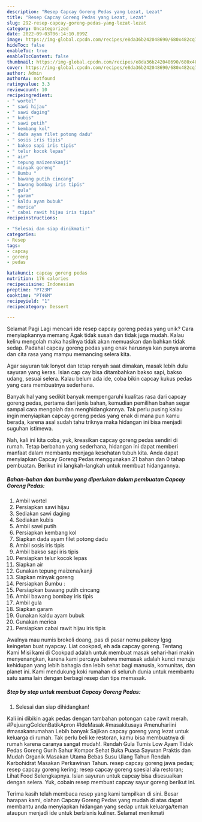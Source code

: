 ```yaml
---
description: "Resep Capcay Goreng Pedas yang Lezat, Lezat"
title: "Resep Capcay Goreng Pedas yang Lezat, Lezat"
slug: 292-resep-capcay-goreng-pedas-yang-lezat-lezat
category: Uncategorized
date: 2022-09-03T06:14:10.899Z
image: https://img-global.cpcdn.com/recipes/e8da36b242048690/680x482cq70/capcay-goreng-pedas-foto-resep-utama.jpg
hideToc: false
enableToc: true
enableTocContent: false
thumbnail: https://img-global.cpcdn.com/recipes/e8da36b242048690/680x482cq70/capcay-goreng-pedas-foto-resep-utama.jpg
cover: https://img-global.cpcdn.com/recipes/e8da36b242048690/680x482cq70/capcay-goreng-pedas-foto-resep-utama.jpg
author: Admin
authorAv: notfound
ratingvalue: 3.3
reviewcount: 10
recipeingredient:
- " wortel"
- " sawi hijau"
- " sawi daging"
- " kubis"
- " sawi putih"
- " kembang kol"
- " dada ayam filet potong dadu"
- " sosis iris tipis"
- " bakso sapi iris tipis"
- " telur kocok lepas"
- " air"
- " tepung maizenakanji"
- " minyak goreng"
- " Bumbu "
- " bawang putih cincang"
- " bawang bombay iris tipis"
- " gula"
- " garam"
- " kaldu ayam bubuk"
- " merica"
- " cabai rawit hijau iris tipis"
recipeinstructions:

- "Selesai dan siap dinikmati!"
categories:
- Resep
tags:
- capcay
- goreng
- pedas

katakunci: capcay goreng pedas 
nutrition: 176 calories
recipecuisine: Indonesian
preptime: "PT23M"
cooktime: "PT46M"
recipeyield: "1"
recipecategory: Dessert

---
```



Selamat Pagi Lagi mencari ide resep capcay goreng pedas yang unik? Cara menyiapkannya memang Agak tidak susah dan tidak juga mudah. Kalau keliru mengolah maka hasilnya tidak akan memuaskan dan bahkan tidak sedap. Padahal capcay goreng pedas yang enak harusnya kan punya aroma dan cita rasa yang mampu memancing selera kita.


Agar sayuran tak lonyot dan tetap renyah saat dimakan, masak lebih dulu sayuran yang keras. Isian cap cay bisa ditambahkan bakso sapi, bakso udang, sesuai selera. Kalau belum ada ide, coba bikin capcay kukus pedas yang cara membuatnya sederhana.

Banyak hal yang sedikit banyak mempengaruhi kualitas rasa dari capcay goreng pedas, pertama dari jenis bahan, kemudian pemilihan bahan segar sampai cara mengolah dan menghidangkannya. Tak perlu pusing kalau ingin menyiapkan capcay goreng pedas yang enak di mana pun kamu berada, karena asal sudah tahu triknya maka hidangan ini bisa menjadi suguhan istimewa.


Nah, kali ini kita coba, yuk, kreasikan capcay goreng pedas sendiri di rumah. Tetap berbahan yang sederhana, hidangan ini dapat memberi manfaat dalam membantu menjaga kesehatan tubuh kita. Anda dapat menyiapkan Capcay Goreng Pedas menggunakan 21 bahan dan 0 tahap pembuatan. Berikut ini langkah-langkah untuk membuat hidangannya.

<!--inarticleads1-->

##### Bahan-bahan dan bumbu yang diperlukan dalam pembuatan Capcay Goreng Pedas:

1. Ambil  wortel
1. Persiapkan  sawi hijau
1. Sediakan  sawi daging
1. Sediakan  kubis
1. Ambil  sawi putih
1. Persiapkan  kembang kol
1. Siapkan  dada ayam filet potong dadu
1. Ambil  sosis iris tipis
1. Ambil  bakso sapi iris tipis
1. Persiapkan  telur kocok lepas
1. Siapkan  air
1. Gunakan  tepung maizena/kanji
1. Siapkan  minyak goreng
1. Persiapkan  Bumbu :
1. Persiapkan  bawang putih cincang
1. Ambil  bawang bombay iris tipis
1. Ambil  gula
1. Siapkan  garam
1. Gunakan  kaldu ayam bubuk
1. Gunakan  merica
1. Persiapkan  cabai rawit hijau iris tipis


Awalnya mau numis brokoli doang, pas di pasar nemu pakcoy lgsg keingetan buat nyapcay. Liat cookpad, eh ada capcay goreng. Tentang Kami Misi kami di Cookpad adalah untuk membuat masak sehari-hari makin menyenangkan, karena kami percaya bahwa memasak adalah kunci menuju kehidupan yang lebih bahagia dan lebih sehat bagi manusia, komunitas, dan planet ini. Kami mendukung koki rumahan di seluruh dunia untuk membantu satu sama lain dengan berbagi resep dan tips memasak. 

<!--inarticleads2-->

##### Step by step untuk membuat Capcay Goreng Pedas:


1. Selesai dan siap dihidangkan!

Kali ini dibikin agak pedas dengan tambahan potongan cabe rawit merah. #PejuangGoldenBatikApron #IdeMasak #masakitusaya #menuhariini #masakanrumahan Lebih banyak Sajikan capcay goreng yang lezat untuk keluarga di rumah. Tak perlu beli ke restoran, kamu bisa membuatnya di rumah karena caranya sangat mudah!. Rendah Gula Tumis Low Ayam Tidak Pedas Goreng Gurih Sahur Kompor Sehat Buka Puasa Sayuran Praktis dan Mudah Organik Masakan Utama Bebas Susu Ulang Tahun Rendah Karbohidrat Masakan Perkawinan Tahun. resep capcay goreng jawa pedas; resep capcay goreng kering; resep capcay goreng spesial ala restoran; Lihat Food Selengkapnya. Isian sayuran untuk capcay bisa disesuaikan dengan selera. Yuk, cobain resep membuat capcay sayur goreng berikut ini. 

Terima kasih telah membaca resep yang kami tampilkan di sini. Besar harapan kami, olahan Capcay Goreng Pedas yang mudah di atas dapat membantu anda menyiapkan hidangan yang sedap untuk keluarga/teman ataupun menjadi ide untuk berbisnis kuliner. Selamat menikmati
